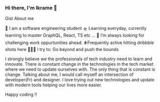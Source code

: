 ### Hi there, I'm Ikrame 👋

Gist About me

🎤 I am a software engineering student 
🛸 Learning everyday, currently learning to master GraphQL, React, TS etc ...
🌋 I’m always looking for challenging work oppurtunities ahead.
⛹️‍Frequently active hitting dribbble shots here
🧗🏾‍♀️ I try to: Go beyond and push the bounds


I strongly believe we the professionals of tech industry need to learn and innovate.
There is constant change in the technologies in the tech market where we need to update ourselves with. The only thing that is constant is change. Talking about me, I would call myself an intersection of developer(Fr) and designer. I love trying out new technologies and update with modern tools helping our lives more easier.

Happy coding !!
